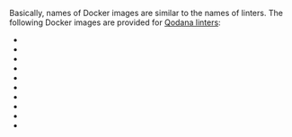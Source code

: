 [//]: # (title: Qodana Docker images)

Basically, names of Docker images are similar to the names of linters. The following Docker images are provided 
for [Qodana linters](linters.md):

- [](qodana-jvm-docker-readme.topic)
- [](qodana-jvm-community-docker-readme.topic)
- [](qodana-jvm-android-docker-readme.topic)
- [](qodana-php-docker-readme.topic)
- [](qodana-python-docker-readme.topic)
- [](qodana-python-community-docker-readme.topic)
- [](qodana-js-docker-readme.topic)
- [](qodana-go-docker-readme.topic)
- [](qodana-dotnet-docker-readme.topic)
- [](qodana-cdnet-docker-readme.topic)
